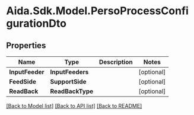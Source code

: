 # Aida.Sdk.Model.PersoProcessConfigurationDto

## Properties

Name | Type | Description | Notes
------------ | ------------- | ------------- | -------------
**InputFeeder** | **InputFeeders** |  | [optional] 
**FeedSide** | **SupportSide** |  | [optional] 
**ReadBack** | **ReadBackType** |  | [optional] 

[[Back to Model list]](../README.md#documentation-for-models) [[Back to API list]](../README.md#documentation-for-api-endpoints) [[Back to README]](../README.md)

